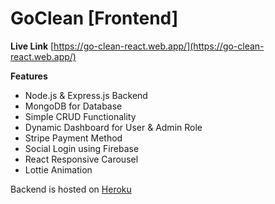 # GoClean [Frontend]
**Live Link**
[https://go-clean-react.web.app/](https://go-clean-react.web.app/)


**Features**
-   Node.js & Express.js Backend
-   MongoDB for Database
-   Simple CRUD Functionality
-   Dynamic Dashboard for User & Admin Role
-   Stripe Payment Method
-   Social Login using Firebase
-   React Responsive Carousel
-   Lottie Animation

Backend is hosted on [Heroku](https://goclean-react.herokuapp.com/)
